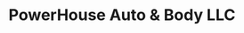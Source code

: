 ---
title: "PowerHouse Auto & Body LLC"
url: /indianapolis/powerhouse-auto-und-body-llc/
shop: Autowerkstatt
---